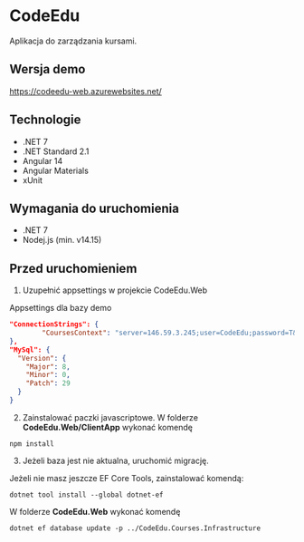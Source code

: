 # CodeEdu

Aplikacja do zarządzania kursami.

## Wersja demo

https://codeedu-web.azurewebsites.net/

## Technologie

* .NET 7
* .NET Standard 2.1
* Angular 14
* Angular Materials
* xUnit

## Wymagania do uruchomienia

* .NET 7
* Nodej.js (min. v14.15)

## Przed uruchomieniem

1. Uzupełnić appsettings w projekcie CodeEdu.Web

Appsettings dla bazy demo
```json
"ConnectionStrings": {
        "CoursesContext": "server=146.59.3.245;user=CodeEdu;password=T&0Zn%5mwJ5Q;database=CodeEdu"
},
"MySql": {
  "Version": {
    "Major": 8,
    "Minor": 0,
    "Patch": 29
  }
}
```
2. Zainstalować paczki javascriptowe. W folderze **CodeEdu.Web/ClientApp** wykonać komendę
```
npm install
```
3. Jeżeli baza jest nie aktualna, uruchomić migrację.

Jeżeli nie masz jeszcze EF Core Tools, zainstalować komendą:
```
dotnet tool install --global dotnet-ef
```
W folderze **CodeEdu.Web** wykonać komendę
```
dotnet ef database update -p ../CodeEdu.Courses.Infrastructure
```
